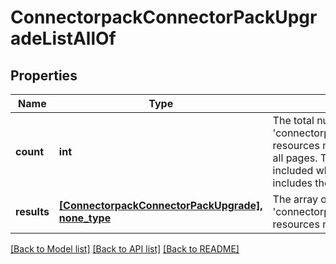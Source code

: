 # ConnectorpackConnectorPackUpgradeListAllOf

## Properties
Name | Type | Description | Notes
------------ | ------------- | ------------- | -------------
**count** | **int** | The total number of &#39;connectorpack.ConnectorPackUpgrade&#39; resources matching the request, accross all pages. The &#39;Count&#39; attribute is included when the HTTP GET request includes the &#39;$inlinecount&#39; parameter. | [optional] 
**results** | [**[ConnectorpackConnectorPackUpgrade], none_type**](ConnectorpackConnectorPackUpgrade.md) | The array of &#39;connectorpack.ConnectorPackUpgrade&#39; resources matching the request. | [optional] 

[[Back to Model list]](../README.md#documentation-for-models) [[Back to API list]](../README.md#documentation-for-api-endpoints) [[Back to README]](../README.md)


